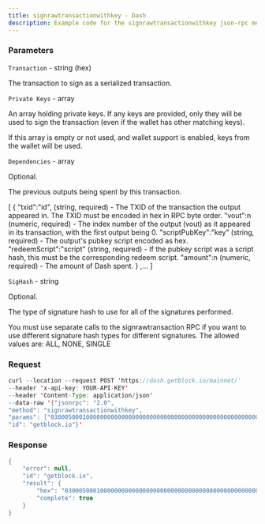 ```yaml
---
title: signrawtransactionwithkey - Dash
description: Example code for the signrawtransactionwithkey json-rpc method. Сomplete guide on how to use signrawtransactionwithkey json-rpc in GetBlock.io Web3 documentation.
---
```


### Parameters


`Transaction` - string (hex)

The transaction to sign as a serialized transaction.

`Private Keys` - array

An array holding private keys. If any keys are provided, only they will
be used to sign the transaction (even if the wallet has other matching
keys).

If this array is empty or not used, and wallet support is enabled, keys
from the wallet will be used.

`Dependencies` - array

Optional.

The previous outputs being spent by this transaction.

\[ { "txid":"id", (string, required) - The TXID of the transaction the
output appeared in. The TXID must be encoded in hex in RPC byte order.
"vout":n (numeric, required) - The index number of the output (vout) as
it appeared in its transaction, with the first output being 0.
"scriptPubKey":"key" (string, required) - The output's pubkey script
encoded as hex. "redeemScript":"script" (string, required) - If the
pubkey script was a script hash, this must be the corresponding redeem
script. "amount":n (numeric, required) - The amount of Dash spent. }
,... \]

`SigHash` - string

Optional.

The type of signature hash to use for all of the signatures performed.

You must use separate calls to the signrawtransaction RPC if you want to
use different signature hash types for different signatures. The allowed
values are: ALL, NONE, SINGLE

### Request

``` java
curl --location --request POST 'https://dash.getblock.io/mainnet/' 
--header 'x-api-key: YOUR-API-KEY' 
--header 'Content-Type: application/json' 
--data-raw '{"jsonrpc": "2.0",
"method": "signrawtransactionwithkey",
"params": ["03000500010000000000000000000000000000000000000000000000000000000000000000ffffffff2703716d170423ce39610800004440830900000fe4b883e5bda9e7a59ee4bb99e9b1bc04f09f909f40440fa802203d5807000000001976a9147c086eada12bdb10a265c16c08a7ae87366bd48188aca03c9f08000000001976a91406c7111117f7b797528485b64772d3ffcff919ec88ac209af41f460200716d1700efc371b5251f5bae393e5962fe092f8b2003732a56eda3e1a2babe8413d17ce7ce2396a41c1f833c0cd00a0d8e900dfc4962805706e70a35074dcd30fafbd4c6", ["cSxm6ji1SQ7vF1r8QhcsE1AZ42ZJqs5CEAAnD18iV18ZCQ2u3gGa"], null, null],
"id": "getblock.io"}'
```

###  Response

``` java
{
    "error": null,
    "id": "getblock.io",
    "result": {
        "hex": "03000500010000000000000000000000000000000000000000000000000000000000000000ffffffff2703716d170423ce39610800004440830900000fe4b883e5bda9e7a59ee4bb99e9b1bc04f09f909f40440fa802203d5807000000001976a9147c086eada12bdb10a265c16c08a7ae87366bd48188aca03c9f08000000001976a91406c7111117f7b797528485b64772d3ffcff919ec88ac209af41f460200716d1700efc371b5251f5bae393e5962fe092f8b2003732a56eda3e1a2babe8413d17ce7ce2396a41c1f833c0cd00a0d8e900dfc4962805706e70a35074dcd30fafbd4c6",
        "complete": true
    }
}
```

